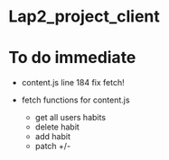 # Lap2_project_client




# To do immediate

- content.js line 184 fix fetch!




- fetch functions for content.js
    - get all users habits
    - delete habit
    - add habit
    - patch +/-
